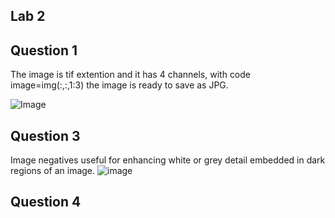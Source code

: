 ## Lab 2


## Question 1

The image is tif extention and it has 4 channels, with code image=img(:,:,1:3) the image is ready to save as JPG. 

![Image](Image_Process_Labs/Lab_2/Images/image.jpg)

## Question 3 

Image negatives useful for enhancing white or grey detail embedded in dark regions of an image.
![image](Image/histogram.jpg)


## Question 4 



